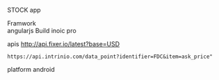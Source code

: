 STOCK app

Framwork  
    angularjs 
Build 
    inoic pro

apis 
    http://api.fixer.io/latest?base=USD

    https://api.intrinio.com/data_point?identifier=FDC&item=ask_price"

platform 
    android 


